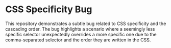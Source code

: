 # CSS Specificity Bug

This repository demonstrates a subtle bug related to CSS specificity and the cascading order. The bug highlights a scenario where a seemingly less specific selector unexpectedly overrides a more specific one due to the comma-separated selector and the order they are written in the CSS.